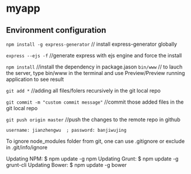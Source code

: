 # myapp 
## Environment configuration
`npm install -g express-generator` 
// install express-generator globally 

`express --ejs -f` 
//generate express with ejs engine and force the install

`npm install` 
//install the dependency in package.jason
`bin/www`
// to lauch the server, type bin/www in the terminal and use Preview/Preview running application to see result

`git add *` 
//adding all files/folers recursively in the git local repo

`git commit -m "custom commit message"` 
//commit those added files in the git local repo

`git push origin master` 
//push the changes to the remote repo in github 

`username: jianzhengwu  ; password: banjiwujing`

To ignore node_modules folder from git, one can use .gitignore or exclude in .git/info/ignore

Updating NPM:
$ npm update -g npm
Updating Grunt:
$ npm update -g grunt-cli
Updating Bower:
$ npm update -g bower


